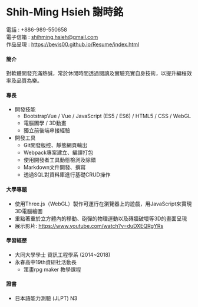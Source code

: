 # Shih-Ming Hsieh 謝時銘


電話 : +886-989-550658  
電子信箱 : shihming.hsieh@gmail.com  
作品呈現 : https://bevis00.github.io/Resume/index.html  


#### 簡介
對軟體開發充滿熱誠，常於休閒時間透過閱讀及實驗充實自身技術，以提升編程效率及品質為樂。

#### 專長
- 開發技能
  - BootstrapVue / Vue / JavaScript (ES5 / ES6) / HTML5 / CSS / WebGL
  - 電腦圖學 / 3D動畫
  - 獨立前後端串接經驗
- 開發工具
  - Git開發版控、靜態網頁輸出
  - Webpack專案建立、編譯打包
  - 使用開發者工具動態檢測及除錯
  - Markdown文件開發、撰寫
  - 透過SQL對資料庫進行基礎CRUD操作
  
#### 大學專題
  - 使用Three.js（WebGL）製作可運行在瀏覽器上的遊戲，用JavaScript來實現3D電腦繪圖
  - 重點著重於立方體內的移動、砲彈的物理運動以及磚牆破壞等3D的畫面呈現
  - 展示影片: https://www.youtube.com/watch?v=duDXEQRgYRs
  
#### 學習經歷
- 大同大學學士 資訊工程學系 (2014~2018)
- 永春高中19th資研社活動長
  - 策畫rpg maker 教學課程

#### 證書
- 日本語能力測驗 (JLPT)  N3